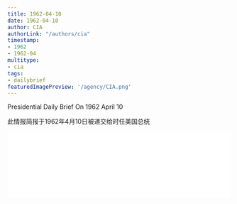 ```yaml
---
title: 1962-04-10
date: 1962-04-10
author: CIA 
authorLink: "/authors/cia"
timestamp: 
- 1962
- 1962-04
multitype: 
- cia
tags: 
- dailybrief
featuredImagePreview: '/agency/CIA.png'
---
```



Presidential Daily Brief On 1962 April 10

此情报简报于1962年4月10日被递交给时任美国总统

<!--more-->





<div id="over" style="width:100%; overflow:hidden"> <iframe id="sFrame" name="sFrame" frameborder="no" border="0"  allowfullscreen marginwidth="0" scrolling="no" src = " /CIA/1962-04-10.html "  style = " position:absulute; width: 806px; top: 300;" > </iframe> </div>